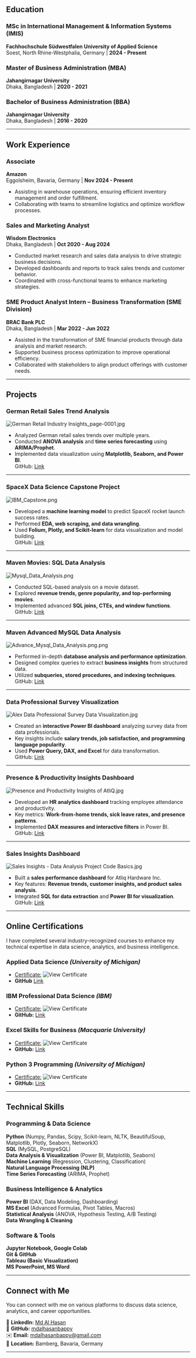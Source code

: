

##  Education  
###  MSc in International Management & Information Systems (IMIS)  
**Fachhochschule Südwestfalen University of Applied Science**  
Soest, North Rhine-Westphalia, Germany | **2024 - Present**  

###  Master of Business Administration (MBA)
**Jahangirnagar University**  
 Dhaka, Bangladesh | **2020 - 2021**  

###  Bachelor of Business Administration (BBA)
**Jahangirnagar University**  
Dhaka, Bangladesh | **2016 - 2020**  

---

##  Work Experience  
###  Associate  
**Amazon**  
 Eggolsheim, Bavaria, Germany | **Nov 2024 - Present**  
- Assisting in warehouse operations, ensuring efficient inventory management and order fulfillment.  
- Collaborating with teams to streamline logistics and optimize workflow processes.  

###  Sales and Marketing Analyst  
**Wisdom Electronics**  
 Dhaka, Bangladesh | **Oct 2020 - Aug 2024**  
- Conducted market research and sales data analysis to drive strategic business decisions.  
- Developed dashboards and reports to track sales trends and customer behavior.  
- Coordinated with cross-functional teams to enhance marketing strategies.  

###  SME Product Analyst Intern – Business Transformation (SME Division)  
**BRAC Bank PLC**  
 Dhaka, Bangladesh | **Mar 2022 - Jun 2022**  
- Assisted in the transformation of SME financial products through data analysis and market research.  
- Supported business process optimization to improve operational efficiency.  
- Collaborated with stakeholders to align product offerings with customer needs.  

---

## Projects  

### **German Retail Sales Trend Analysis**  
![German Retail Industry Insights_page-0001.jpg](/Asset/German_Retail.jpg)
- Analyzed German retail sales trends over multiple years.  
- Conducted **ANOVA analysis** and **time series forecasting** using **ARIMA/Prophet**.  
- Implemented data visualization using **Matplotlib, Seaborn, and Power BI**.  
GitHub: [Link](https://github.com/mdalhasanbappy/Portfolios/tree/main/German%20Retail%20Sales%20Analysis)
---

### **SpaceX Data Science Capstone Project**  
![IBM_Capstone.png](/Asset/IBM_Capstone.png)
- Developed a **machine learning model** to predict SpaceX rocket launch success rates.  
- Performed **EDA, web scraping, and data wrangling**.  
- Used **Folium, Plotly, and Scikit-learn** for data visualization and model building.  
GitHub: [Link](https://github.com/mdalhasanbappy/Portfolios/tree/main/IBM%20Applied%20Data%20Science%20Capstone%20Project)  
---

### **Maven Movies: SQL Data Analysis**  
![Mysql_Data_Analysis.png](/Asset/Mysql_Data_Analysis.png)
- Conducted SQL-based analysis on a movie dataset.  
- Explored **revenue trends, genre popularity, and top-performing movies**.  
- Implemented advanced **SQL joins, CTEs, and window functions**.  
GitHub: [Link](https://github.com/mdalhasanbappy/Portfolios/tree/main/MYSQL/Maven%20MYSQL%20Data%20Analysis) 
---

### **Maven Advanced MySQL Data Analysis**  
![Advance_Mysql_Data_Analysis.png.png](/Asset/Advance_Mysql_Data_Analysis.png)  
- Performed in-depth **database analysis and performance optimization**.  
- Designed complex queries to extract **business insights** from structured data.  
- Utilized **subqueries, stored procedures, and indexing techniques**.  
GitHub: [Link](https://github.com/mdalhasanbappy/Portfolios/tree/main/MYSQL/Maven_Advanced_MySQL_Data_Analysis)
---

### **Data Professional Survey Visualization**  
![Alex Data Professional Survey Data Visualization.jpg](/Asset/Alex_Survey.jpg) 
- Created an **interactive Power BI dashboard** analyzing survey data from data professionals.  
- Key insights include **salary trends, job satisfaction, and programming language popularity**.  
- Used **Power Query, DAX, and Excel** for data transformation.  
GitHub: [Link](https://github.com/mdalhasanbappy/Portfolios/tree/main/MS%20Power%20BI/Alex%20Data%20Professional%20Survey%20Data%20Visualization) 
---

### **Presence & Productivity Insights Dashboard**  
![Presence and Productivity Insights of AtliQ.jpg](/Asset/Presence_N_Productivity.jpg) 
- Developed an **HR analytics dashboard** tracking employee attendance and productivity.  
- Key metrics: **Work-from-home trends, sick leave rates, and presence patterns**.  
- Implemented **DAX measures and interactive filters** in Power BI.  
GitHub: [Link](https://github.com/mdalhasanbappy/Portfolios/tree/main/MS%20Power%20BI/Presence%20and%20Productivity%20Insights%20of%20AtliQ) 
---

### **Sales Insights Dashboard**  
![Sales Insights - Data Analysis Project Code Basics.jpg](/Asset/Sales_Code_Basics.jpg) 
- Built a **sales performance dashboard** for Atliq Hardware Inc.  
- Key features: **Revenue trends, customer insights, and product sales analysis**.  
- Integrated **SQL for data extraction** and **Power BI for visualization**.  
GitHub: [Link](https://github.com/mdalhasanbappy/Portfolios/tree/main/MS%20Power%20BI/Sales%20Insight%20of%20Atliq%20Hardware%20Inc.) 

  

---

## Online Certifications  

I have completed several industry-recognized courses to enhance my technical expertise in data science, analytics, and business intelligence.  

### **Applied Data Science** *(University of Michigan)*  
- [Certificate:](https://www.coursera.org/account/accomplishments/specialization/EDHSAYGJNSKZ) ![View Certificate](/Asset/Applied_DS.jpg)  
- **GitHub** [Link](https://github.com/mdalhasanbappy/Course-Certification/tree/main/Applied%20Data%20Science)  

### **IBM Professional Data Science** *(IBM)*  
- [Certificate:](https://www.coursera.org/account/accomplishments/professional-cert/Z3MWAD4BYE8Y) ![View Certificate](/Asset/IBM.jpg)  
- **GitHub:** [Link](https://github.com/mdalhasanbappy/Course-Certification/tree/main/IBM%20Professional%20Data%20Science)  

### **Excel Skills for Business** *(Macquarie University)*  
- [Certificate:](https://www.coursera.org/account/accomplishments/specialization/JF6RNQTVHGTL) ![View Certificate](/Asset/Excel.jpg)  
- **GitHub:** [Link](https://github.com/mdalhasanbappy/Course-Certification/tree/main/MS%20Excel)  

### **Python 3 Programming** *(University of Michigan)*  
- [Certificate:](https://www.coursera.org/account/accomplishments/specialization/EDHSAYGJNSKZ) ![View Certificate](/Asset/Python_3.jpg)  
- **GitHub:** [Link](https://github.com/mdalhasanbappy/Course-Certification/tree/main/Python)  

---

## Technical Skills  

### **Programming & Data Science**  
**Python** (Numpy, Pandas, Scipy, Scikit-learn, NLTK, BeautifulSoup, Matplotlib, Plotly, Seaborn, NetworkX)  
**SQL** (MySQL, PostgreSQL)  
**Data Analysis & Visualization** (Power BI, Matplotlib, Seaborn)  
**Machine Learning** (Regression, Clustering, Classification)  
**Natural Language Processing (NLP)**  
**Time Series Forecasting** (ARIMA, Prophet)  

### **Business Intelligence & Analytics**  
**Power BI** (DAX, Data Modeling, Dashboarding)  
**MS Excel** (Advanced Formulas, Pivot Tables, Macros)  
**Statistical Analysis** (ANOVA, Hypothesis Testing, A/B Testing)  
**Data Wrangling & Cleaning**  

### **Software & Tools**  
**Jupyter Notebook, Google Colab**  
**Git & GitHub**  
**Tableau (Basic Visualization)**  
**MS PowerPoint, MS Word**  

---

## Connect with Me  

You can connect with me on various platforms to discuss data science, analytics, and career opportunities.  

🔗 **LinkedIn:** [Md Al Hasan](https://www.linkedin.com/in/mdalhasanbappy/)  
🐙 **GitHub:** [mdalhasanbappy](https://github.com/mdalhasanbappy)  
✉️ **Email:** [mdalhasanbappy@gmail.com](mailto:mdalhasanbappy@gmail.com)  
📍 **Location:** Bamberg, Bavaria, Germany  

---

